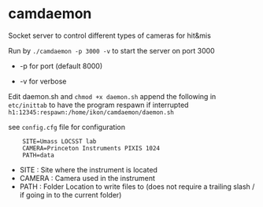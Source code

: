# camdaemon
Socket server to control different types of cameras for hit&amp;mis

Run by `./camdaemon -p 3000 -v` to start the server on port 3000

* -p for port (default 8000)

* -v for verbose

Edit daemon.sh and `chmod +x daemon.sh`
append the following in `etc/inittab` to have the program respawn if interrupted
`h1:12345:respawn:/home/ikon/camdaemon/daemon.sh`

see `config.cfg` file for configuration

		SITE=Umass LOCSST lab
		CAMERA=Princeton Instruments PIXIS 1024
		PATH=data

* SITE : Site where the instrument is located
* CAMERA : Camera used in the instrument
* PATH : Folder Location to write files to (does not require a trailing slash / if going in to the current folder)
